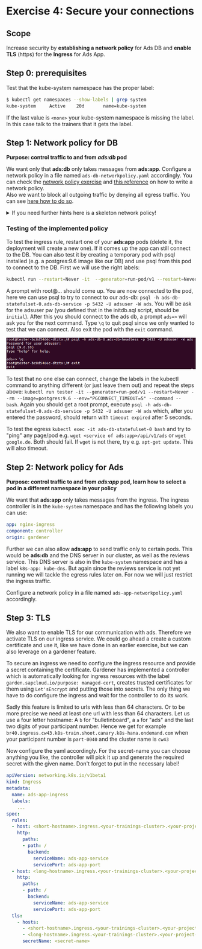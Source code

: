 # Exercise 4: Secure your connections

## Scope

Increase security by **establishing a network policy** for Ads DB and **enable TLS** (https) for the **Ingress** for Ads App. 

## Step 0: prerequisites

Test that the kube-system namespace has the proper label: 
```bash
$ kubectl get namespaces --show-labels | grep system
kube-system     Active    20d       name=kube-system
```
If the last value is `<none>` your kube-system namespace is missing the label. In this case talk to the trainers that it gets the label.

## Step 1: Network policy for DB

__Purpose: control traffic to and from *ads:db* pod__ 

We want only that  __ads:db__ only takes messages from __ads:app__. Configure a network policy in a file named `ads-db-networkpolicy.yaml` accordingly. 
You can check the [network policy exercise](/kubernetes/exercise_09_network_policy.md) and [this reference](https://kubernetes.io/docs/concepts/services-networking/network-policies/) on how to write a network policy.  
Also we want to block all outgoing traffic by denying all egress traffic. You can see [here how to do so](https://github.com/ahmetb/kubernetes-network-policy-recipes/blob/master/11-deny-egress-traffic-from-an-application.md).

<details> <summary>If you need further hints here is a skeleton network policy!</summary>
<p>

```yaml
kind: NetworkPolicy
apiVersion: networking.k8s.io/v1
metadata:
  name: ads-db-networkpolicy
  labels:
    <proper-component-module-labels>
spec:
  podSelector:
    matchLabels:
      <labels-for-targeted-entities>
  policyTypes:
  - Ingress
  - Egress  
  ingress:
  - from:
    - podSelector:
        matchLabels:
        <incoming pods labels>
  egress: []
```

</p>
</details>

### Testing of the implemented policy

To test the ingress rule, restart one of your __ads:app__ pods (delete it, the deployment will create a new one). If it comes up the app can still connect to the DB. 
You can also test it by creating a temporary pod with psql installed (e.g. a postgres:9.6 image like our DB) and use psql from this pod to connect to the DB. First we will use the right labels:
```bash
kubectl run --restart=Never -it  --generator=run-pod/v1 --restart=Never --rm --image=postgres:9.6 --labels="component=ads,module=app" --env="PGCONNECT_TIMEOUT=5" helper --command -- /bin/bash
```

A prompt with root@... should come up. You are now connected to the pod, here we can use psql to try to connect to our ads-db:
`psql -h ads-db-statefulset-0.ads-db-service -p 5432 -U adsuser -W ads`. You will be ask for the adsuser pw (you defined that in the initdb.sql script, should be `initial`). After this you should connect to the ads db, a prompt `ads=>` will ask you for the next command. Type `\q` to quit psql since we only wanted to test that we can connect. Also exit the pod with the `exit` command.

<p align="center"><img src="images/successful_psql_connection.png"></p>

To test that no one else can connect, change the labels in the kubectl command to anything different (or just leave them out) and repeat the steps above: `kubectl run tester -it --generator=run-pod/v1 --restart=Never --rm --image=postgres:9.6 --env="PGCONNECT_TIMEOUT=5" --command -- bash`. Again you should get a root prompt, execute `psql -h ads-db-statefulset-0.ads-db-service -p 5432 -U adsuser -W ads` which, after you entered the password, should return with `timeout expired` after 5 seconds.

To test the egress `kubectl exec -it ads-db-statefulset-0 bash` and try to "ping" any page/pod e.g. `wget <service of ads:app>/api/v1/ads` or `wget google.de`. Both should fail. If `wget` is not there, try e.g. `apt-get update`. This will also timeout.

## Step 2: Network policy for Ads

__Purpose: control traffic to and from *ads:app* pod, learn how to select a pod in a different namespace in your policy__ 

We want that __ads:app__ only takes messages from the ingress. 
The ingress controller is in the `kube-system` namespace and has the following labels you can use: 
```yaml
app: nginx-ingress 
component: controller 
origin: gardener
```
Further we can also allow  __ads:app__ to send traffic only to certain pods. This would be __ads:db__ and the DNS server in our cluster, as well as the reviews service. This DNS server is also in the `kube-system` namespace and has a label `k8s-app: kube-dns`. But again since the reviews service is not yet running we will tackle the egress rules later on. For now we will just restrict the ingress traffic.

Configure a network policy in a file named `ads-app-networkpolicy.yaml` accordingly.

## Step 3: TLS

We also want to enable TLS for our communication with ads. Therefore we activate TLS on our ingress service. 
We could go ahead a create a custom certificate and use it, like we have done in an earlier exercise, but we can also leverage on a gardener feature.

To secure an ingress we need to configure the ingress resource and provide a secret containing the certificate. 
Gardener has implemented a controller which is automatically looking for ingress resources with the label `garden.sapcloud.io/purpose: managed-cert`, creates trusted certificates for them using `Let'sEncrypt` and putting those into secrets. The only thing we have to do configure the ingress and wait for the controller to do its work.

Sadly this feature is limited to urls with less than 64 characters. Or to be more precise we need at least one url with less than 64 characters.
Let us use a four letter hostname: A `b` for "bulletinboard", a `a` for "ads" and the last two digits of your participant number. 
Hence we get for example `br40.ingress.cw43.k8s-train.shoot.canary.k8s-hana.ondemand.com` when your participant number is `part-0040` and the cluster name is `cw43`

Now configure the yaml accordingly. For the secret-name you can choose anything you like, the controller will pick it up and generate the required secret with the given name.
Don't forget to put in the necessary label!

```yaml
apiVersion: networking.k8s.io/v1beta1
kind: Ingress
metadata:
  name: ads-app-ingress
  labels:
    ...
spec:
  rules:
  - host: <short-hostname>.ingress.<your-trainings-cluster>.<your-project-name>.shoot.canary.k8s-hana.ondemand.com
    http:
      paths:
      - path: /
        backend:
          serviceName: ads-app-service
          servicePort: ads-app-port
  - host: <long-hostname>.ingress.<your-trainings-cluster>.<your-project-name>.shoot.canary.k8s-hana.ondemand.com
    http:
      paths:
      - path: /
        backend:
          serviceName: ads-app-service
          servicePort: ads-app-port
  tls:
    - hosts:
      - <short-hostname>.ingress.<your-trainings-cluster>.<your-project-name>.shoot.canary.k8s-hana.ondemand.com
      - <long-hostname>.ingress.<your-trainings-cluster>.<your-project-name>.shoot.canary.k8s-hana.ondemand.com
      secretName: <secret-name>
```
